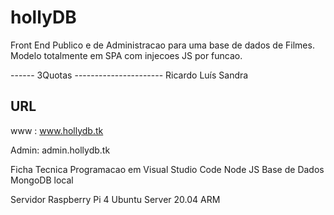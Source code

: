 # hollyDB
Front End Publico e de Administracao para uma base de dados de Filmes.
Modelo totalmente em SPA com injecoes JS por funcao.

------  3Quotas  ----------------------
Ricardo
Luís
Sandra

URL
---------------
www : www.hollydb.tk

Admin: admin.hollydb.tk

Ficha Tecnica
Programacao em Visual Studio Code
Node JS
Base de Dados MongoDB local

Servidor
Raspberry Pi 4
Ubuntu Server 20.04 ARM
